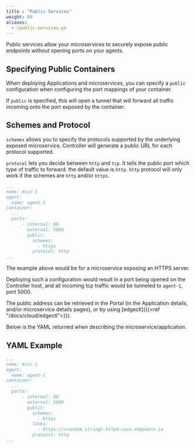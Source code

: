 ```yaml
---
title : "Public Services"
weight: 80
aliases:
  - /public-services-yo
---
```


Public services allow your microservices to securely expose public endpoints without opening ports
on your agents.

## Specifying Public Containers

When deploying Applications and microservices, you can specify a `public` configuration when
configuring the port mappings of your container.

If `public` is specified, this will open a tunnel that will forward all traffic incoming onto the
port exposed by the container.

## Schemes and Protocol

`schemes` allows you to specify the protocols supported by the underlying exposed microservice.
Controller will generate a public URL for each protocol supported.

`protocol` lets you decide between `http` and `tcp`. It tells the public port which type of traffic
to forward. the default value is `http`. `http` protocol will only work if the schemes are `http`
and/or `https`.

```yaml
...
name: msvc-1
agent:
  name: agent-1
container:
  ...
  ports:
      - internal: 80
        external: 5000
        public:
          schemes:
            - https
          protocol: http
...
```

The example above would be for a microservice exposing an HTTPS server.

Deploying such a configuration would result in a port being opened on the Controller host, and all
incoming tcp traffic would be tunneled to `agent-1`, port 5000.

The public address can be retrieved in the Portal (in the Application details, and/or microservice
details pages), or by using [edgectl]({{<ref "/docs/cloud/edgectl">}}).

Below is the YAML returned when describing the microservice/application.

## YAML Example

```yaml
...
name: msvc-1
agent:
  name: agent-1
container:
  ...
  ports:
      - internal: 80
        external: 5000
        public:
          schemes:
            - https
          links:
            - https://<random_string>.http0.cass.edgeworx.io
          protocol: http
...
```
